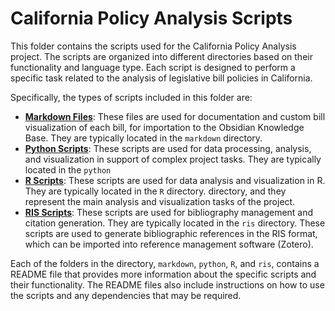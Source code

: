 # California Policy Analysis Scripts

This folder contains the scripts used for the California Policy Analysis project. The scripts are organized into different directories based on their functionality and language type. Each script is designed to perform a specific task related to the analysis of legislative bill policies in California.

Specifically, the types of scripts included in this folder are:
- **[Markdown Files](./markdown/)**: These files are used for documentation and custom bill visualization of each bill, for importation to the Obsidian Knowledge Base. They are typically located in the `markdown` directory.
- **[Python Scripts](./python/)**: These scripts are used for data processing, analysis, and visualization in support of complex project tasks. They are typically located in the `python` 
- **[R Scripts](./R/)**: These scripts are used for data analysis and visualization in R. They are typically located in the `R` directory.
directory, and they represent the main analysis and visualization tasks of the project.
- **[RIS Scripts](./ris/)**: These scripts are used for bibliography management and citation generation. They are typically located in the `ris` directory. These scripts are used to generate bibliographic references in the RIS format, which can be imported into reference management software (Zotero).

Each of the folders in the directory, `markdown`, `python`, `R`, and `ris`, contains a README file that provides more information about the specific scripts and their functionality. The README files also include instructions on how to use the scripts and any dependencies that may be required.
